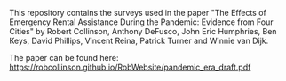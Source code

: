 This repository contains the surveys used in the paper "The Effects of Emergency Rental Assistance During the Pandemic: Evidence from Four Cities" by Robert Collinson, Anthony DeFusco, John Eric Humphries, Ben Keys, David Phillips, Vincent Reina, Patrick Turner and Winnie van Dijk.

The paper can be found here: https://robcollinson.github.io/RobWebsite/pandemic_era_draft.pdf


